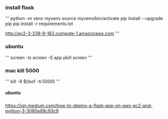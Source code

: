 
### install flask

'''
python -m venv myvenv
source myvenv/bin/activate
pip install --upgrade pip
pip install -r requirements.txt

http://ec2-3-238-9-162.compute-1.amazonaws.com
'''

### ubuntu
'''
screen -ls
screen -S app
pkill screen
'''

### mac kill 5000
'''
kill -9 $(lsof -ti:5000)
'''





##### ubuntu 
https://jqn.medium.com/how-to-deploy-a-flask-app-on-aws-ec2-and-python-3-3080e88c93c9